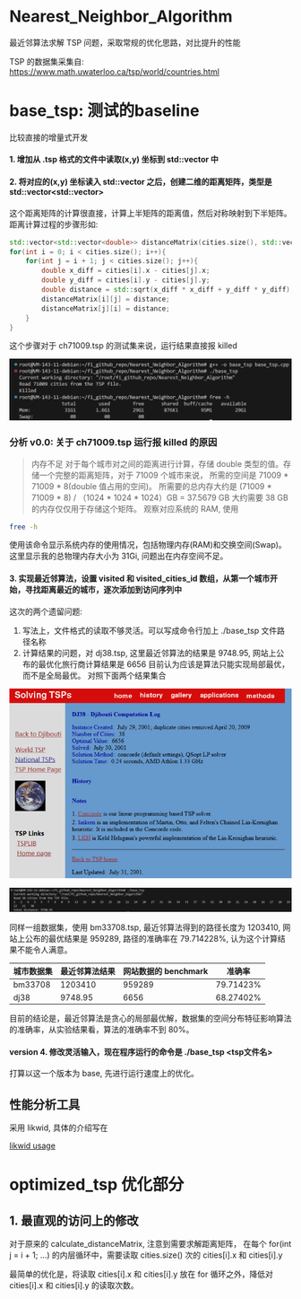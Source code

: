 # Nearest_Neighbor_Algorithm
最近邻算法求解 TSP 问题，采取常规的优化思路，对比提升的性能

TSP 的数据集采集自:
https://www.math.uwaterloo.ca/tsp/world/countries.html

# base_tsp: 测试的baseline
比较直接的增量式开发

#### 1. 增加从 .tsp 格式的文件中读取(x,y) 坐标到 std::vector<City> 中

#### 2. 将对应的(x,y) 坐标读入 std::vector<City> 之后，创建二维的距离矩阵，类型是 std::vector<std::vector<double>>
这个距离矩阵的计算很直接，计算上半矩阵的距离值，然后对称映射到下半矩阵。
距离计算过程的步骤形如:
```cpp
std::vector<std::vector<double>> distanceMatrix(cities.size(), std::vector<double>(cities.size(), 0.0));
for(int i = 0; i < cities.size(); i++){
    for(int j = i + 1; j < cities.size(); j++){
        double x_diff = cities[i].x - cities[j].x;
        double y_diff = cities[i].y - cities[j].y;
        double distance = std::sqrt(x_diff * x_diff + y_diff * y_diff);
        distanceMatrix[i][j] = distance;
        distanceMatrix[j][i] = distance;
    }
}
```
这个步骤对于 ch71009.tsp 的测试集来说，运行结果直接报 killed

![71009.jsp错误](picture/base_error.png)

### 分析 v0.0: 关于 ch71009.tsp 运行报 killed 的原因
> 内存不足
对于每个城市对之间的距离进行计算，存储 double 类型的值。存储一个完整的距离矩阵，对于 71009 个城市来说，
所需的空间是 71009 * 71009 * 8(double 值占用的空间)。
所需要的总内存大约是 (71009 * 71009 * 8) / （1024 * 1024 * 1024）GB = 37.5679 GB
大约需要 38 GB 的内存仅仅用于存储这个矩阵。
观察对应系统的 RAM, 使用
```bash
free -h
```
使用该命令显示系统内存的使用情况，包括物理内存(RAM)和交换空间(Swap)。
这里显示我的总物理内存大小为 31Gi, 问题出在内存空间不足。

#### 3. 实现最近邻算法，设置 visited 和 visited_cities_id 数组，从第一个城市开始，寻找距离最近的城市，逐次添加到访问序列中
这次的两个遗留问题:
1. 写法上，文件格式的读取不够灵活。可以写成命令行加上 ./base_tsp 文件路径名称
2. 计算结果的问题，对 dj38.tsp, 这里最近邻算法的结果是 9748.95, 网站上公布的最优化旅行商计算结果是 6656
目前认为应该是算法只能实现局部最优，而不是全局最优。
对照下面两个结果集合

![compare1](picture/compare1.png)

![compare2](picture/compare2.png)

同样一组数据集，使用 bm33708.tsp, 最近邻算法得到的路径长度为 1203410, 网站上公布的最优结果是 959289,
路径的准确率在 79.714228%, 认为这个计算结果不能令人满意。

| 城市数据集 | 最近邻算法结果 | 网站数据的 benchmark |  准确率   | 
|-----------|---------------|---------------------|-----------|
| bm33708   |  1203410      |   959289            |  79.71423%|
|  dj38     |  9748.95      |   6656              |  68.27402%|

目前的结论是，最近邻算法是贪心的局部最优解，数据集的空间分布特征影响算法的准确率，从实验结果看，算法的准确率不到 80%。

#### version 4. 修改灵活输入，现在程序运行的命令是 ./base_tsp <tsp文件名>
打算以这一个版本为 base, 先进行运行速度上的优化。

## 性能分析工具
采用 likwid, 具体的介绍写在

[likwid usage](/likwid.md)

# optimized_tsp 优化部分

## 1. 最直观的访问上的修改
对于原来的 calculate_distanceMatrix, 注意到需要求解距离矩阵，
在每个 for(int j = i + 1; ...) 的内层循环中，需要读取 cities.size() 次的 cities[i].x 和 cities[i].y

最简单的优化是，将读取 cities[i].x 和 cities[i].y 放在 for 循环之外，降低对 cities[i].x 和 cities[i].y 的读取次数。
